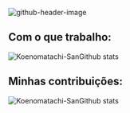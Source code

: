 ![github-header-image](https://user-images.githubusercontent.com/34342635/170594666-07f23e41-0045-49b2-bad0-f0559051810f.png)


<!--
**marconwillian/Marconwillian** is a ✨ _special_ ✨ repository because its `README.md` (this file) appears on your GitHub profile.

Here are some ideas to get you started:

- 🔭 I’m currently working on ...
- 🌱 I’m currently learning ...
- 👯 I’m looking to collaborate on ...
- 🤔 I’m looking for help with ...
- 💬 Ask me about ...
- 📫 How to reach me: ...
- 😄 Pronouns: ...
- ⚡ Fun fact: ...
-->

## Com o que trabalho:
![Koenomatachi-SanGithub stats](https://github-readme-stats.vercel.app/api/top-langs/?username=themarkwill&layout=compact&theme=dark&count_private=true)

## Minhas contribuições:
![Koenomatachi-SanGithub stats](https://github-readme-stats.vercel.app/api?username=themarkwill&theme=dark&show_icons=true&count_private=true)
